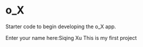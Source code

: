 # o_X
Starter code to begin developing the o_X app.

Enter your name here:Siqing Xu
This is my first project
